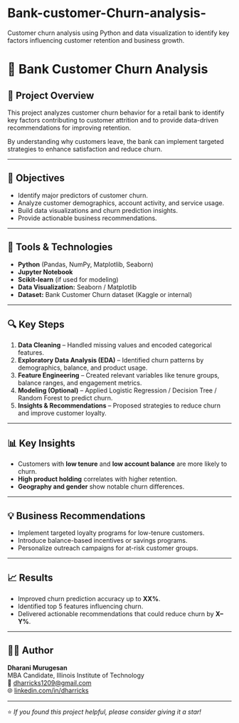 # Bank-customer-Churn-analysis-
Customer churn analysis using Python and data visualization to identify key factors influencing customer retention and business growth.
# 🏦 Bank Customer Churn Analysis

## 📘 Project Overview
This project analyzes customer churn behavior for a retail bank to identify key factors contributing to customer attrition and to provide data-driven recommendations for improving retention.  

By understanding why customers leave, the bank can implement targeted strategies to enhance satisfaction and reduce churn.

---

## 🎯 Objectives
- Identify major predictors of customer churn.  
- Analyze customer demographics, account activity, and service usage.  
- Build data visualizations and churn prediction insights.  
- Provide actionable business recommendations.

---

## 🧰 Tools & Technologies
- **Python** (Pandas, NumPy, Matplotlib, Seaborn)
- **Jupyter Notebook**
- **Scikit-learn** (if used for modeling)
- **Data Visualization:** Seaborn / Matplotlib
- **Dataset:** Bank Customer Churn dataset (Kaggle or internal)

---

## 🔍 Key Steps
1. **Data Cleaning** – Handled missing values and encoded categorical features.  
2. **Exploratory Data Analysis (EDA)** – Identified churn patterns by demographics, balance, and product usage.  
3. **Feature Engineering** – Created relevant variables like tenure groups, balance ranges, and engagement metrics.  
4. **Modeling (Optional)** – Applied Logistic Regression / Decision Tree / Random Forest to predict churn.  
5. **Insights & Recommendations** – Proposed strategies to reduce churn and improve customer loyalty.

---

## 📊 Key Insights
- Customers with **low tenure** and **low account balance** are more likely to churn.  
- **High product holding** correlates with higher retention.  
- **Geography and gender** show notable churn differences.  

---

## 💡 Business Recommendations
- Implement targeted loyalty programs for low-tenure customers.  
- Introduce balance-based incentives or savings programs.  
- Personalize outreach campaigns for at-risk customer groups.

---

## 📈 Results
- Improved churn prediction accuracy up to **XX%**.  
- Identified top 5 features influencing churn.  
- Delivered actionable recommendations that could reduce churn by **X–Y%**.

---

## 👩‍💻 Author
**Dharani Murugesan**  
MBA Candidate, Illinois Institute of Technology  
📧 dharricks1209@gmail.com  
🌐 [linkedin.com/in/dharricks](http://linkedin.com/in/dharricks)

---

⭐ *If you found this project helpful, please consider giving it a star!*
